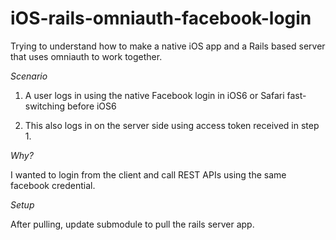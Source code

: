 iOS-rails-omniauth-facebook-login
=================================

Trying to understand how to make a native iOS app and a Rails based server that uses omniauth to work together.

*Scenario*

1. A user logs in using the native Facebook login in iOS6 or Safari fast-switching before iOS6

2. This also logs in on the server side using access token received in step 1.

*Why?*

I wanted to login from the client and call REST APIs using the same facebook credential.


*Setup*

After pulling, update submodule to pull the rails server app.
